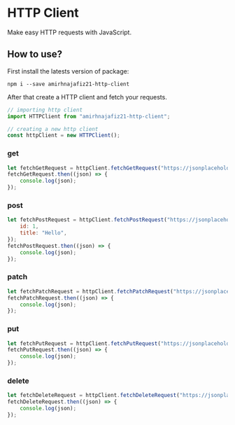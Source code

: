 # HTTP Client

Make easy HTTP requests with JavaScript.

## How to use?

First install the latests version of package:

```shell
npm i --save amirhnajafiz21-http-client
```

After that create a HTTP client and fetch your requests.

```JavaScript
// importing http client
import HTTPClient from "amirhnajafiz21-http-client";

// creating a new http client
const httpClient = new HTTPClient();
```

### get

```JavaScript
let fetchGetRequest = httpClient.fetchGetRequest("https://jsonplaceholder.typicode.com/todos/1");
fetchGetRequest.then((json) => {
    console.log(json);
});
```

### post

```JavaScript
let fetchPostRequest = httpClient.fetchPostRequest("https://jsonplaceholder.typicode.com/todos", {
    id: 1,
    title: "Hello",
});
fetchPostRequest.then((json) => {
    console.log(json);
});
```

### patch

```JavaScript
let fetchPatchRequest = httpClient.fetchPatchRequest("https://jsonplaceholder.typicode.com/todos/1", {});
fetchPatchRequest.then((json) => {
    console.log(json);
});
```

### put

```JavaScript
let fetchPutRequest = httpClient.fetchPutRequest("https://jsonplaceholder.typicode.com/todos/1", {});
fetchPutRequest.then((json) => {
    console.log(json);
});
```

### delete

```JavaScript
let fetchDeleteRequest = httpClient.fetchDeleteRequest("https://jsonplaceholder.typicode.com/todos/1");
fetchDeleteRequest.then((json) => {
    console.log(json);
});
```

